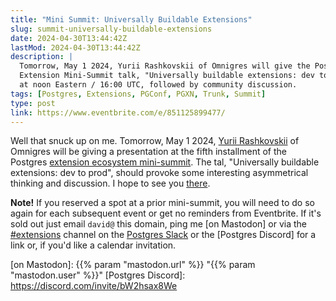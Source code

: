 ```yaml
---
title: "Mini Summit: Universally Buildable Extensions"
slug: summit-universally-buildable-extensions
date: 2024-04-30T13:44:42Z
lastMod: 2024-04-30T13:44:42Z
description: |
  Tomorrow, May 1 2024, Yurii Rashkovskii of Omnigres will give the Postgres
  Extension Mini-Summit talk, "Universally buildable extensions: dev to prod."
  at noon Eastern / 16:00 UTC, followed by community discussion.
tags: [Postgres, Extensions, PGConf, PGXN, Trunk, Summit]
type: post
link: https://www.eventbrite.com/e/851125899477/
---
```


Well that snuck up on me. Tomorrow, May 1 2024, [Yurii Rashkovskii] of
Omnigres will be giving a presentation at the fifth installment of the
Postgres [extension ecosystem mini-summit][mini-summit]. The tal, "Universally
buildable extensions: dev to prod", should provoke some interesting
asymmetrical thinking and discussion. I hope to see you [there][mini-summit].

**Note!** If you reserved a spot at a prior mini-summit, you will need to do
so again for each subsequent event or get no reminders from Eventbrite. If
it's sold out just email `david@` this domain, ping me [on Mastodon] or via
the [#extensions] channel on the [Postgres Slack] or the [Postgres Discord]
for a link or, if you'd like a calendar invitation.

  [mini-summit]: https://www.eventbrite.com/e/851125899477/
    "Postgres Extension Ecosystem Mini-Summit"
  [Yurii Rashkovskii]: https://ca.linkedin.com/in/yrashk
  [#extensions]: https://postgresteam.slack.com/archives/C056ZA93H1A
    "Postgres Slack/#extensions: Extensions and extension-related accessories"
  [Postgres Slack]: https://pgtreats.info/slack-invite
    "Join the Postgres Slack"
  [on Mastodon]: {{% param "mastodon.url" %}} "{{% param "mastodon.user" %}}"
  [Postgres Discord]: https://discord.com/invite/bW2hsax8We
